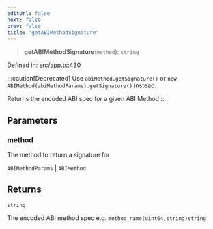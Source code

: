 ```yaml
---
editUrl: false
next: false
prev: false
title: "getABIMethodSignature"
---
```


> **getABIMethodSignature**(`method`): `string`

Defined in: [src/app.ts:430](https://github.com/algorandfoundation/algokit-utils-ts/blob/45957336d0cbf88c980c0a3343335a5e5e142c93/src/app.ts#L430)

:::caution[Deprecated]
Use `abiMethod.getSignature()` or `new ABIMethod(abiMethodParams).getSignature()` instead.

Returns the encoded ABI spec for a given ABI Method
:::

## Parameters

### method

The method to return a signature for

`ABIMethodParams` | `ABIMethod`

## Returns

`string`

The encoded ABI method spec e.g. `method_name(uint64,string)string`
